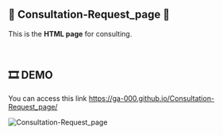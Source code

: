## 💬 Consultation-Request_page 💬
This is the **HTML page** for consulting.

<br/>

## 🎞 DEMO

You can access this link <https://ga-000.github.io/Consultation-Request_page/>

![Consultation-Request_page](https://github.com/Ga-000/Consultation-Request_page/assets/134590236/f53bf4ec-f069-4587-8198-9acfe6f45184)
